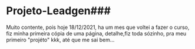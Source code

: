 # Projeto-Leadgen###
Muito contente, pois hoje 18/12/2021, ha um mes que voltei a fazer o curso, fiz minha primeira 
cópia de uma página, detalhe,fiz toda sózinho, pra meu primeiro "projéto" kkk, até que me sai bem...
